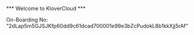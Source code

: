 *** Welcome to KloverCloud ***

On-Boarding No: &#34;2dLap5m5GJSJKfp60dd9c61dcad700001e99e3bZcPudokL8b1kkXjj5rAf&#34;
